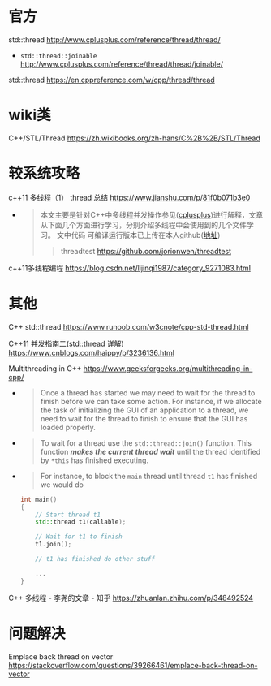 
# 官方

std::thread http://www.cplusplus.com/reference/thread/thread/
- `std::thread::joinable` http://www.cplusplus.com/reference/thread/thread/joinable/

std::thread https://en.cppreference.com/w/cpp/thread/thread

# wiki类

C++/STL/Thread https://zh.wikibooks.org/zh-hans/C%2B%2B/STL/Thread

# 较系统攻略

c++11 多线程（1） thread 总结 https://www.jianshu.com/p/81f0b071b3e0
- > 本文主要是针对C++中多线程并发操作参见([cplusplus]())进行解释，文章从下面几个方面进行学习，分别介绍多线程中会使用到的几个文件学习。 文中代码 可编译运行版本已上传在本人github([地址](https://github.com/jorionwen/threadtest))
  >> threadtest https://github.com/jorionwen/threadtest

c++11多线程编程 https://blog.csdn.net/lijinqi1987/category_9271083.html

# 其他

C++ std::thread https://www.runoob.com/w3cnote/cpp-std-thread.html

C++11 并发指南二(std::thread 详解) https://www.cnblogs.com/haippy/p/3236136.html

Multithreading in C++ https://www.geeksforgeeks.org/multithreading-in-cpp/
- > Once a thread has started we may need to wait for the thread to finish before we can take some action. For instance, if we allocate the task of initializing the GUI of an application to a thread, we need to wait for the thread to finish to ensure that the GUI has loaded properly.
- > To wait for a thread use the `std::thread::join()` function. This function ***makes the current thread wait*** until the thread identified by `*this` has finished executing.
- > For instance, to block the `main` thread until thread `t1` has finished we would do
  ```cpp
  int main() 
  { 
      // Start thread t1 
      std::thread t1(callable); 
  
      // Wait for t1 to finish 
      t1.join(); 
  
      // t1 has finished do other stuff 
  
      ... 
  } 
  ```

C++ 多线程 - 李尧的文章 - 知乎 https://zhuanlan.zhihu.com/p/348492524

# 问题解决

Emplace back thread on vector https://stackoverflow.com/questions/39266461/emplace-back-thread-on-vector
